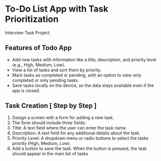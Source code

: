 
# To-Do List App with Task Prioritization
Interview Task Project.


## Features of Todo App

- Add new tasks with information like a title, description, and priority level (e.g., High, Medium, Low).
- View a list of tasks and sort them by priority.
- Mark tasks as completed or pending, with an option to view only completed or only pending tasks.
- Save tasks locally on the device, so the data stays available even if the app is closed.


## Task Creation [ Step by Step ]

1. Design a screen with a form for adding a new task.
2. The form should include three fields:
3. Title: A text field where the user can enter the task name.
4. Description: A text field for any additional details about the task.
5. Priority Level: A dropdown menu or radio buttons to select the tasks priority (High, Medium, Low).
6. Add a button to save the task. When the button is pressed, the task should appear in the main list of tasks
